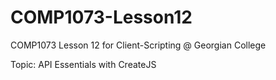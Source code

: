 # COMP1073-Lesson12

COMP1073 Lesson 12 for Client-Scripting @ Georgian College

Topic: API Essentials with CreateJS
